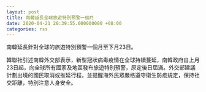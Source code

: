 ```yaml
---
layout: post
title: 南韓延長全球旅遊特別預警一個月
date: 2020-04-21 20:39:55.000000000 +08:00
categories: rss
---
```


南韓延長針對全球的旅遊特別預警一個月至下月23日。

韓聯社引述南韓外交部表示，新型冠狀病毒疫情在全球持續蔓延，南韓政府自上月23日起，向全球所有國家及地區發布旅遊特別預警，原定後日屆滿。外交部建議計劃出境的國民取消或推延行程，並提醒海外民眾嚴格遵守衛生防疫規定，保持社交距離，特別注意人身安全。
